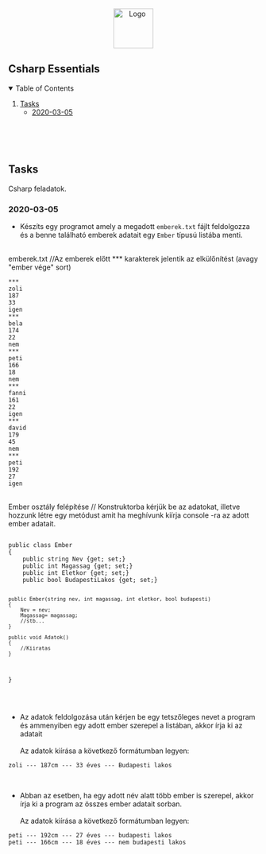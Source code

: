 <!-- PROJECT LOGO -->
<br />
<p align="center">
    <a href="#Csharp-essentials">
    <img src="images/logo.png" alt="Logo" width="80" height="80">
    </a>

<!-- Main -->
## Csharp Essentials



<!-- TABLE OF CONTENTS -->
<details open="open">
  <summary>Table of Contents</summary>
  <ol>
    <li>
      <a href="#tasks">Tasks</a>
      <ul>
        <li><a href="#2020-03-05">2020-03-05</a></li>
      </ul>
    </li>   
  </ol>
</details>

<br />
<br />
<br />

<!-- Imperative -->
## Tasks


Csharp feladatok.


### 2020-03-05

* Készíts egy programot amely a megadott `emberek.txt` fájlt feldolgozza és a benne található emberek adatait egy `Ember` típusú listába menti.
<br/>
emberek.txt //Az emberek előtt *** karakterek jelentik az elkülőnítést (avagy "ember vége" sort)
<pre><code>***
zoli
187
33
igen
***
bela
174
22
nem
***
peti
166
18
nem
***
fanni
161
22
igen
***
david
179
45
nem
***
peti
192
27
igen
</code></pre>
<br/>
Ember osztály felépítése // Konstruktorba kérjük be az adatokat, illetve hozzunk létre egy metódust amit ha meghívunk kiírja console -ra az adott ember adatait.
<pre><code>	
public class Ember
{
	public string Nev {get; set;}
	public int Magassag {get; set;}
	public int Eletkor {get; set;}
	public bool BudapestiLakos {get; set;}
	
	public Ember(string nev, int magassag, int eletkor, bool budapesti)
	{
		Nev = nev;
		Magassag= magassag;
		//stb...
	}
	
	public void Adatok()
	{
		//Kiiratas
	}
   
}
</code></pre>

<br/>

* Az adatok feldolgozása után kérjen be egy tetszőleges nevet a program és ammenyiben egy adott ember szerepel a listában, akkor írja ki az adatait
<br/><br/>Az adatok kiírása a következő formátumban legyen:
<pre><code>zoli --- 187cm --- 33 éves --- Budapesti lakos
</code></pre>

<br/>

* Abban az esetben, ha egy adott név alatt több ember is szerepel, akkor írja ki a program az összes ember adatait sorban.
<br/><br/>Az adatok kiírása a következő formátumban legyen:
<pre><code>peti --- 192cm --- 27 éves --- budapesti lakos
peti --- 166cm --- 18 éves --- nem budapesti lakos
</code></pre>

